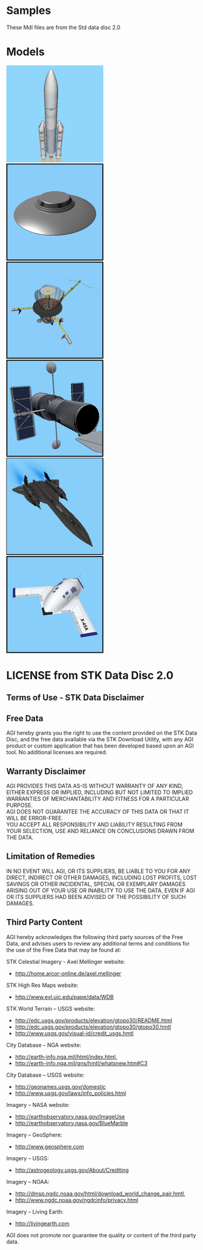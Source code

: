 # Samples 

These Mdl files are from the Std data disc 2.0

# Models

![Ariane5_HR](ariane5_hiRes.gif)
![Flying_Saucer](flying_saucer.gif)
![Galileo](galileo.gif)
![Hubble](hubble-tx.gif)
![Blackbird](sr-71_blackbird.gif)
![x45a](x-45a.gif)

# LICENSE from STK Data Disc 2.0

Terms of Use - STK Data Disclaimer
----------------------------------

Free Data
---------
AGI hereby grants you the right to use the content provided on the STK Data Disc, 
and the free data available via the STK Download Utility, 
with any AGI product or custom application that has been developed based upon an AGI tool. 
No additional licenses are required.  

Warranty Disclaimer
-------------------
AGI PROVIDES THIS DATA AS-IS WITHOUT WARRANTY OF ANY KIND, 
EITHER EXPRESS OR IMPLIED, INCLUDING BUT NOT LIMITED TO IMPLIED WARRANTIES OF 
MERCHANTABILITY AND FITNESS FOR A PARTICULAR PURPOSE.  
AGI DOES NOT GUARANTEE THE ACCURACY OF THIS DATA OR THAT IT WILL BE ERROR-FREE.  
YOU ACCEPT ALL RESPONSIBILITY AND LIABILITY RESULTING FROM YOUR SELECTION, 
USE AND RELIANCE ON CONCLUSIONS DRAWN FROM THE DATA.

Limitation of Remedies
----------------------
IN NO EVENT WILL AGI, OR ITS SUPPLIERS, BE LIABLE TO YOU FOR ANY DIRECT, 
INDIRECT OR OTHER DAMAGES, INCLUDING LOST PROFITS, LOST SAVINGS OR OTHER INCIDENTAL, 
SPECIAL OR EXEMPLARY DAMAGES ARISING OUT OF YOUR USE OR INABILITY TO USE THE DATA, 
EVEN IF AGI OR ITS SUPPLIERS HAD BEEN ADVISED OF THE POSSIBILITY OF SUCH DAMAGES.

Third Party Content
-------------------
AGI hereby acknowledges the following third party sources of the Free Data, 
and advises users to review any additional terms and conditions for the use of 
the Free Data that may be found at:

STK Celestial Imagery - Axel Mellinger website: 
* http://home.arcor-online.de/axel.mellinger

STK High Res Maps website: 
* http://www.evl.uic.edu/pape/data/WDB

STK World Terrain – USGS website: 
* http://edc.usgs.gov/products/elevation/gtopo30/README.html
* http://edc.usgs.gov/products/elevation/gtopo30/gtopo30.hmtl 
* http://www.usgs.gov/visual-id/credit_usgs.hmtl

City Database – NGA website: 
* http://earth-info.nga.mil/html/index.html, 
* http://earth-info.nga.mil/gns/hmtl/whatsnew.htm#C3

City Database – USGS website: 
* http://geonames.usgs.gov/domestic
* http://www.usgs.gov/laws/info_policies.html

Imagery – NASA website: 
* http://earthobservatory.nasa.gov/ImageUse
* http://earthobservatory.nasa.gov/BlueMarble

Imagery – GeoSphere: 
* http://www.geosphere.com

Imagery – USGS: 
* http://astrogeology.usgs.gov/About/Crediting

Imagery – NOAA: 
* http://dmsp.ngdc.noaa.gov/html/download_world_change_pair.hmtl, 
* http://www.ngdc.noaa.gov/ngdcinfo/privacy.html

Imagery – Living Earth: 
* http://livingearth.com

AGI does not promote nor guarantee the quality or content of the third party data.